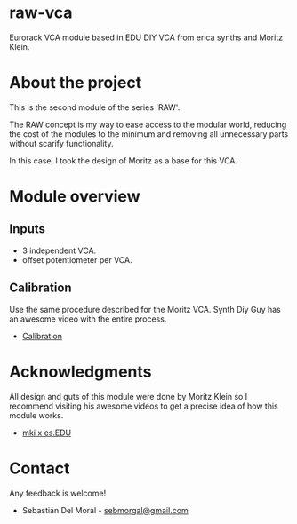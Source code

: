 # raw-vca

Eurorack VCA module based in EDU DIY VCA from erica synths and Moritz Klein.

# About the project

This is the second module of the series 'RAW'.

The RAW concept is my way to ease access to the modular world, reducing the cost of the modules to the minimum and removing all unnecessary parts without scarify functionality.

In this case, I took the design of Moritz as a base for this VCA.

# Module overview

## Inputs

- 3 independent VCA.
- offset potentiometer per VCA.

## Calibration

Use the same procedure described for the Moritz VCA. Synth Diy Guy has an awesome video with the entire process.

- [Calibration](https://www.youtube.com/watch?v=xxr5fT-E7m0)

# Acknowledgments

All design and guts of this module were done by Moritz Klein so I recommend visiting his awesome videos to get a precise idea of how this module works.

- [mki x es.EDU](https://www.ericasynths.lv/news/edu-diy-vca/)

# Contact

Any feedback is welcome!
- Sebastián Del Moral - sebmorgal@gmail.com